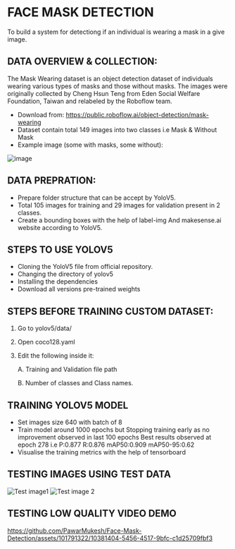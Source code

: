 
# FACE MASK DETECTION
To build a system for detectiong if an individual is wearing a mask in a give image.

## DATA OVERVIEW & COLLECTION:
The Mask Wearing dataset is an object detection dataset of individuals wearing various types of masks and those without masks. The images were originally collected by Cheng Hsun Teng from Eden Social Welfare Foundation, Taiwan and relabeled by the Roboflow team.

* Download from: https://public.roboflow.ai/object-detection/mask-wearing
* Dataset contain total 149 images into two classes i.e Mask & Without Mask
* Example image (some with masks, some without):
  
![image](https://github.com/PawarMukesh/Face-Mask-Detection/assets/101791322/747497ce-ebde-4964-9283-3438eb133b34)


## DATA PREPRATION:
* Prepare folder structure that can be accept by YoloV5.
* Total 105 images for training and 29 images for validation present in 2 classes.
* Create a bounding boxes with the help of label-img And makesense.ai website according to YoloV5.

## STEPS TO USE YOLOV5
* Cloning the YoloV5 file from official repository.
* Changing the directory of yolov5
* Installing the dependencies
* Download all versions pre-trained weights

## STEPS BEFORE TRAINING CUSTOM DATASET:
1. Go to yolov5/data/
2. Open coco128.yaml
3. Edit the following inside it:

     A. Training and Validation file path

     B. Number of classes and Class names.

## TRAINING YOLOV5 MODEL
* Set images size 640 with batch of 8
* Train model around 1000 epochs but Stopping training early as no improvement observed in last 100 epochs Best results observed at epoch 278 i.e P:0.877    R:0.876      mAP50:0.909   mAP50-95:0.62
* Visualise the training metrics with the help of tensorboard

## TESTING IMAGES USING TEST DATA
![Test image1](https://github.com/PawarMukesh/Face-Mask-Detection/assets/101791322/123b0cd3-48c4-4a1d-9e6c-80d3a918f669)
![Test image 2](https://github.com/PawarMukesh/Face-Mask-Detection/assets/101791322/3ae5be9f-4e1e-42b4-9451-acd37552c94c)


## TESTING LOW QUALITY VIDEO DEMO
https://github.com/PawarMukesh/Face-Mask-Detection/assets/101791322/10381404-5456-4517-9bfc-c1d25709fbf3

